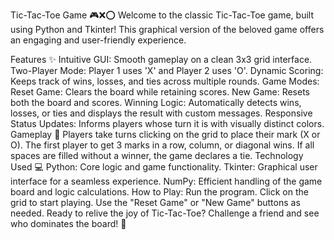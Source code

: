 
Tic-Tac-Toe Game 🎮❌⭕
Welcome to the classic Tic-Tac-Toe game, built using Python and Tkinter! This graphical version of the beloved game offers an engaging and user-friendly experience.

Features ✨
Intuitive GUI: Smooth gameplay on a clean 3x3 grid interface.
Two-Player Mode: Player 1 uses 'X' and Player 2 uses 'O'.
Dynamic Scoring: Keeps track of wins, losses, and ties across multiple rounds.
Game Modes:
Reset Game: Clears the board while retaining scores.
New Game: Resets both the board and scores.
Winning Logic: Automatically detects wins, losses, or ties and displays the result with custom messages.
Responsive Status Updates: Informs players whose turn it is with visually distinct colors.
Gameplay 🎲
Players take turns clicking on the grid to place their mark (X or O).
The first player to get 3 marks in a row, column, or diagonal wins.
If all spaces are filled without a winner, the game declares a tie.
Technology Used 💻
Python: Core logic and game functionality.
Tkinter: Graphical user interface for a seamless experience.
NumPy: Efficient handling of the game board and logic calculations.
How to Play:
Run the program.
Click on the grid to start playing.
Use the "Reset Game" or "New Game" buttons as needed.
Ready to relive the joy of Tic-Tac-Toe? Challenge a friend and see who dominates the board! 🚀

